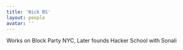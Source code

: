 ```yaml
---
title: 'Nick BS'
layout: people
avatar: ''
---
```


Works on Block Party NYC, Later founds Hacker School with Sonali